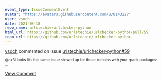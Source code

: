 ```yaml
---
event_type: IssueCommentEvent
avatar: "https://avatars.githubusercontent.com/u/814322?"
user: vsoch
date: 2021-08-18
repo_name: urlstechie/urlchecker-python
html_url: https://github.com/urlstechie/urlchecker-python/pull/59
repo_url: https://github.com/urlstechie/urlchecker-python
---
```


<a href='https://github.com/vsoch' target='_blank'>vsoch</a> commented on issue <a href='https://github.com/urlstechie/urlchecker-python/pull/59' target='_blank'>urlstechie/urlchecker-python#59</a>.

<small>@ax3l looks like this same issue showed up for those domains with your spack packages:...</small>

<a href='https://github.com/urlstechie/urlchecker-python/pull/59' target='_blank'>View Comment</a>
